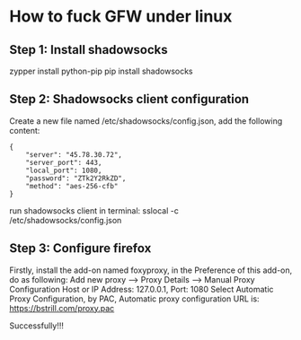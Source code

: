 # How to fuck GFW under linux

## Step 1: Install shadowsocks

zypper install python-pip
pip install shadowsocks

## Step 2: Shadowsocks client configuration

Create a new file named /etc/shadowsocks/config.json, add the following content:
```
{
    "server": "45.78.30.72",
    "server_port": 443,
    "local_port": 1080,
    "password": "ZTk2Y2RkZD",
    "method": "aes-256-cfb"
}
```
run shadowsocks client in terminal: sslocal -c /etc/shadowsocks/config.json

## Step 3: Configure firefox

Firstly, install the add-on named foxyproxy, in the Preference of this add-on, do as following:
Add new proxy --> Proxy Details --> Manual Proxy Configuration
Host or IP Address: 127.0.0.1, Port: 1080
Select Automatic Proxy Configuration, by PAC, Automatic proxy configuration URL is: https://bstrill.com/proxy.pac

Successfully!!!
